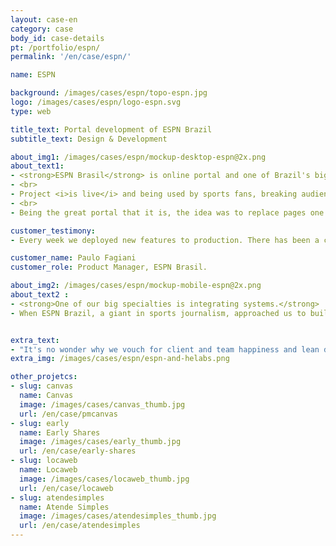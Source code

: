 ```yaml
---
layout: case-en
category: case
body_id: case-details
pt: /portfolio/espn/
permalink: '/en/case/espn/'

name: ESPN

background: /images/cases/espn/topo-espn.jpg
logo: /images/cases/espn/logo-espn.svg
type: web

title_text: Portal development of ESPN Brazil
subtitle_text: Design & Development

about_img1: /images/cases/espn/mockup-desktop-espn@2x.png
about_text1:
- <strong>ESPN Brasil</strong> is online portal and one of Brazil's biggest cable television sports channel. With a responsive version, it solved several problems for mobile users, as they couldn't access the portal from their devices.
- <br>
- Project <i>is live</i> and being used by sports fans, breaking audience records in the first month after launch.
- <br>
- Being the great portal that it is, the idea was to replace pages one by one so users wouldn't feel the change. The portal today has 100% support for mobile devices.

customer_testimony:
- Every week we deployed new features to production. There has been a couple of partners in the IT community helping ESPN maintain the fast-paced editorial rhythm and HE:labs is one of these companies.

customer_name: Paulo Fagiani
customer_role: Product Manager, ESPN Brasil.

about_img2: /images/cases/espn/mockup-mobile-espn@2x.png
about_text2 :
- <strong>One of our big specialties is integrating systems.</strong>
- When ESPN Brazil, a giant in sports journalism, approached us to build their first mobile portal, it was a a huge chance to write some history. We ended up developing and integrating an entirely new mobile application within their existing CMS system in record time.


extra_text:
- "It's no wonder why we vouch for client and team happiness and lean deliveries that work perfectly."
extra_img: /images/cases/espn/espn-and-helabs.png

other_projetcs:
- slug: canvas
  name: Canvas
  image: /images/cases/canvas_thumb.jpg
  url: /en/case/pmcanvas
- slug: early
  name: Early Shares
  image: /images/cases/early_thumb.jpg
  url: /en/case/early-shares
- slug: locaweb
  name: Locaweb
  image: /images/cases/locaweb_thumb.jpg
  url: /en/case/locaweb
- slug: atendesimples
  name: Atende Simples
  image: /images/cases/atendesimples_thumb.jpg
  url: /en/case/atendesimples
---
```

